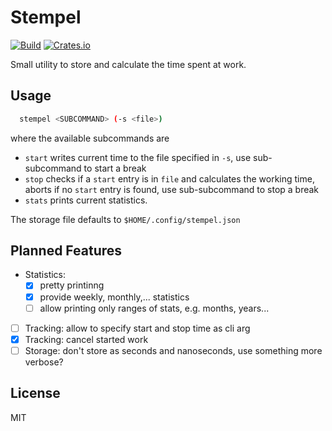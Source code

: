 # Stempel

[![Build](https://img.shields.io/github/workflow/status/KuabeM/stempel/build-master)](https://github.com/KuabeM/stempel/actions?query=workflow%3Abuild-master)
[![Crates.io](https://img.shields.io/crates/v/stempel.svg)](https://crates.io/crates/stempel)

Small utility to store and calculate the time spent at work.

## Usage

```bash
  stempel <SUBCOMMAND> (-s <file>)
```

where the available subcommands are

  - `start` writes current time to the file specified in `-s`, use sub-subcommand to start a break
  - `stop` checks if a `start` entry is in `file` and calculates the working time, aborts if no `start` entry is found, use sub-subcommand to stop a break
  - `stats` prints current statistics.

The storage file defaults to `$HOME/.config/stempel.json`

## Planned Features

  - Statistics:
    * [x] pretty printinng
    * [x] provide weekly, monthly,... statistics
    * [ ] allow printing only ranges of stats, e.g. months, years...
  - [ ] Tracking: allow to specify start and stop time as cli arg
  - [x] Tracking: cancel started work
  - [ ] Storage: don't store as seconds and nanoseconds, use something more verbose?

## License

MIT
